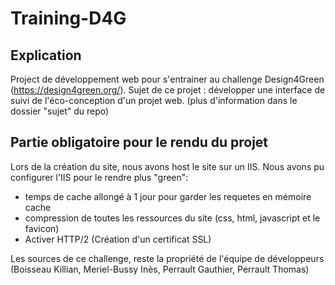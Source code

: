 # Training-D4G
## Explication
Project de développement web pour s'entrainer au challenge Design4Green (https://design4green.org/).
Sujet de ce projet : développer une interface de suivi de l'éco-conception d'un projet web. (plus d'information dans le dossier "sujet" du repo)

## Partie obligatoire pour le rendu du projet
Lors de la création du site, nous avons host le site sur un IIS. Nous avons pu configurer l'IIS pour le rendre plus "green":
- temps de cache allongé à 1 jour pour garder les requetes en mémoire cache
- compression de toutes les ressources du site (css, html, javascript et le favicon)
- Activer HTTP/2 (Création d'un certificat SSL)


Les sources de ce challenge, reste la propriété de l'équipe de développeurs (Boisseau Killian, Meriel-Bussy Inès, Perrault Gauthier, Perrault Thomas)
